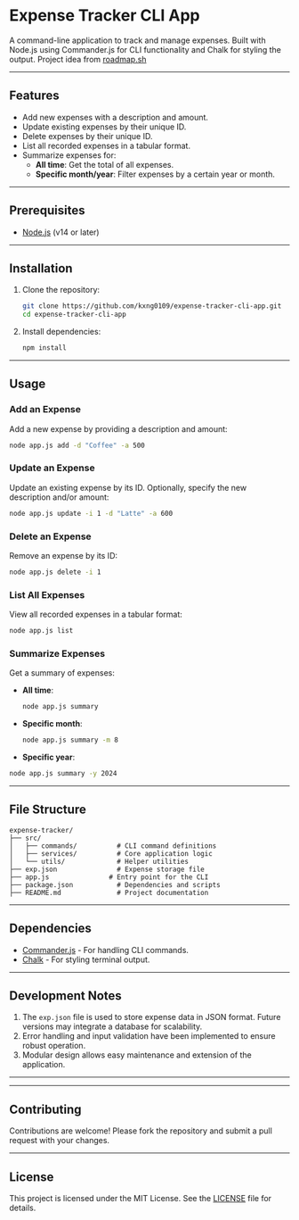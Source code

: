 # Expense Tracker CLI App

A command-line application to track and manage expenses. Built with Node.js using Commander.js for CLI functionality and Chalk for styling the output. 
Project idea from <a href="https://roadmap.sh/projects/expense-tracker" target="_blank">roadmap.sh<a/>

---

## Features

- Add new expenses with a description and amount.
- Update existing expenses by their unique ID.
- Delete expenses by their unique ID.
- List all recorded expenses in a tabular format.
- Summarize expenses for:
  - **All time**: Get the total of all expenses.
  - **Specific month/year**: Filter expenses by a certain year or month.

---

## Prerequisites

- [Node.js](https://nodejs.org/) (v14 or later)

---

## Installation

1. Clone the repository:
   ```bash
   git clone https://github.com/kxng0109/expense-tracker-cli-app.git
   cd expense-tracker-cli-app
   ```

2. Install dependencies:
   ```bash
   npm install
   ```

---

## Usage

### Add an Expense
Add a new expense by providing a description and amount:
```bash
node app.js add -d "Coffee" -a 500
```

### Update an Expense
Update an existing expense by its ID. Optionally, specify the new description and/or amount:
```bash
node app.js update -i 1 -d "Latte" -a 600
```

### Delete an Expense
Remove an expense by its ID:
```bash
node app.js delete -i 1
```

### List All Expenses
View all recorded expenses in a tabular format:
```bash
node app.js list
```

### Summarize Expenses
Get a summary of expenses:
- **All time**: 
  ```bash
  node app.js summary
  ```
- **Specific month**:
  ```bash
  node app.js summary -m 8
  ```
- **Specific year**:
```bash
node app.js summary -y 2024
```

---

## File Structure

```
expense-tracker/
├── src/
│   ├── commands/          # CLI command definitions
│   ├── services/          # Core application logic
│   └── utils/             # Helper utilities
├── exp.json               # Expense storage file
├── app.js               # Entry point for the CLI
├── package.json           # Dependencies and scripts
├── README.md              # Project documentation
```

---

## Dependencies

- [Commander.js](https://github.com/tj/commander.js) - For handling CLI commands.
- [Chalk](https://github.com/chalk/chalk) - For styling terminal output.

---

## Development Notes

1. The `exp.json` file is used to store expense data in JSON format. Future versions may integrate a database for scalability.
2. Error handling and input validation have been implemented to ensure robust operation.
3. Modular design allows easy maintenance and extension of the application.

---

<!-- ## Roadmap

- [ ] Complete the summary command to allow detailed filtering by date.
- [ ] Implement better error messages using Chalk.
- [ ] Add test cases for all commands.
- [ ] Integrate with a database (e.g., MongoDB or SQLite). -->

---

## Contributing

Contributions are welcome! Please fork the repository and submit a pull request with your changes.

---

## License

This project is licensed under the MIT License. See the [LICENSE](LICENSE) file for details.

